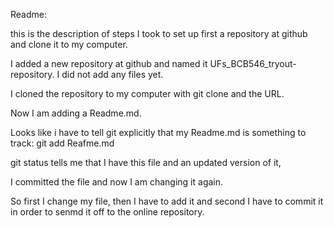Readme:

this is the description of steps I took to set up first a repository at github and clone it to my computer.

I added a new repository at github and named it UFs_BCB546_tryout-repository.
I did not add any files yet.

I cloned the repository to my computer with git clone and the URL.

Now I am adding a Readme.md.

Looks like i have to tell git explicitly that my Readme.md is something to track: git add Reafme.md

git status tells me that I have this file and an updated version of it,

I committed the file and now I am changing it again.

So first I change my file, then I have to add it and second I have to commit it in order to senmd it off to the online repository.

